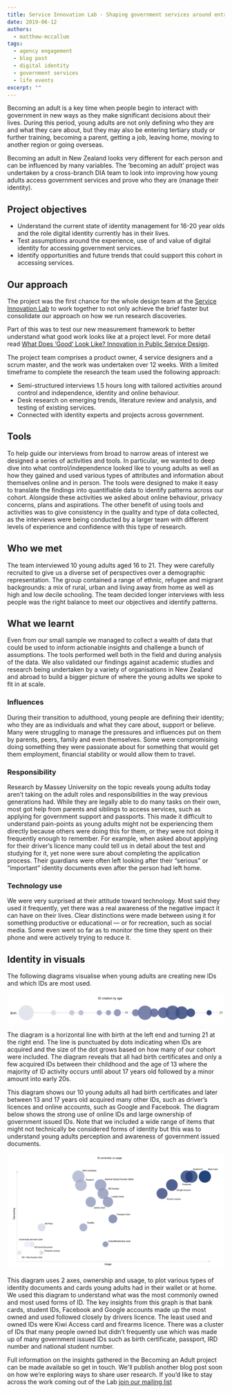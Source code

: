 ```yaml
---
title: Service Innovation Lab - Shaping government services around entry to adulthood 
date: 2019-06-12
authors:
  - matthew-mccallum
tags:
  - agency engagement
  - blog post
  - digital identity
  - government services
  - life events
excerpt: ""
---
```


Becoming an adult is a key time when people begin to interact with government in new ways as they make significant decisions about their lives. During this period, young adults are not only defining who they are and what they care about, but they may also be entering tertiary study or further training, becoming a parent, getting a job, leaving home, moving to another region or going overseas.

Becoming an adult in New Zealand looks very different for each person and can be influenced by many variables. The ‘becoming an adult’ project was undertaken by a cross-branch DIA team to look into improving how young adults access government services and prove who they are (manage their identity).

## Project objectives

- Understand the current state of identity management for 16-20 year olds and the role digital identity currently has in their lives.
- Test assumptions around the experience, use of and value of digital identity for accessing government services.
- Identify opportunities and future trends that could support this cohort in accessing services.

## Our approach

The project was the first chance for the whole design team at the [Service Innovation Lab](https://serviceinnovationlab.github.io/) to work together to not only achieve the brief faster but consolidate our approach on how we run research discoveries.

Part of this was to test our new measurement framework to better understand what good work looks like at a project level. For more detail read [What Does ‘Good’ Look Like? Innovation in Public Service Design](https://www.digital.govt.nz/blog/what-does-good-look-like/).

The project team comprises a product owner, 4 service designers and a scrum master, and the work was undertaken over 12 weeks.
With a limited timeframe to complete the research the team used the following approach:

- Semi-structured interviews 1.5 hours long with tailored activities around control and independence, identity and online behaviour.
- Desk research on emerging trends, literature review and analysis, and testing of existing services.
- Connected with identity experts and projects across government.

## Tools

To help guide our interviews from broad to narrow areas of interest we designed a series of activities and tools. In particular, we wanted to deep dive into what control/independence looked like to young adults as well as how they gained and used various types of attributes and information about themselves online and in person.
The tools were designed to make it easy to translate the findings into quantifiable data to identify patterns across our cohort. Alongside these activities we asked about online behaviour, privacy concerns, plans and aspirations.
The other benefit of using tools and activities was to give consistency in the quality and type of data collected, as the interviews were being conducted by a larger team with different levels of experience and confidence with this type of research.

## Who we met

The team interviewed 10 young adults aged 16 to 21. They were carefully recruited to give us a diverse set of perspectives over a demographic representation.
The group contained a range of ethnic, refugee and migrant backgrounds: a mix of rural, urban and living away from home as well as high and low decile schooling. The team decided longer interviews with less people was the right balance to meet our objectives and identify patterns.

## What we learnt

Even from our small sample we managed to collect a wealth of data that could be used to inform actionable insights and challenge a bunch of assumptions. The tools performed well both in the field and during analysis of the data. We also validated our findings against academic studies and research being undertaken by a variety of organisations in New Zealand and abroad to build a bigger picture of where the young adults we spoke to fit in at scale.

### Influences

During their transition to adulthood, young people are defining their identity; who they are as individuals and what they care about, support or believe. Many were struggling to manage the pressures and influences put on them by parents, peers, family and even themselves. Some were compromising doing something they were passionate about for something that would get them employment, financial stability or would allow them to travel.

### Responsibility

Research by Massey University on the topic reveals young adults today aren’t taking on the adult roles and responsibilities in the way previous generations had. While they are legally able to do many tasks on their own, most got help from parents and siblings to access services, such as applying for government support and passports.
This made it difficult to understand pain-points as young adults might not be experiencing them directly because others were doing this for them, or they were not doing it frequently enough to remember. For example, when asked about applying for their driver’s licence many could tell us in detail about the test and studying for it, yet none were sure about completing the application process. Their guardians were often left looking after their “serious” or “important” identity documents even after the person had left home.

### Technology use

We were very surprised at their attitude toward technology. Most said they used it frequently, yet there was a real awareness of the negative impact it can have on their lives. Clear distinctions were made between using it for something productive or educational — or for recreation, such as social media. Some even went so far as to monitor the time they spent on their phone and were actively trying to reduce it.

## Identity in visuals

The following diagrams visualise when young adults are creating new IDs and which IDs are most used.  

![ID timeline: creation by age](/assets/media/Becoming-An-adult/idcreation2.jpg)
<figcaption>The diagram is a horizontal line with birth at the left end and turning 21 at the right end. The line is punctuated by dots indicating when IDs are acquired and the size of the dot grows based on how many of our cohort were included. The diagram reveals that all had birth certificates and only a few acquired IDs between their childhood and the age of 13 where the majority of ID activity occurs until about 17 years old followed by a minor amount into early 20s.
</figcaption>

This diagram shows our 10 young adults all had birth certificates and later between 13 and 17 years old acquired many other IDs, such as driver’s licences and online accounts, such as Google and Facebook. The diagram below shows the strong use of online IDs and large ownership of government issued IDs. Note that we included a wide range of items that might not technically be considered forms of identity but this was to understand young adults perception and awareness of government issued documents.

![ID ownership vs usage](/assets/media/Becoming-An-adult/idownership2.jpg)
<figcaption>This diagram uses 2 axes, ownership and usage, to plot various types of identity documents and cards young adults had in their wallet or at home. We used this diagram to understand what was the most commonly owned and most used forms of ID. The key insights from this graph is that bank cards, student IDs, Facebook and Google accounts made up the most owned and used followed closely by drivers licence. The least used and owned IDs were Kiwi Access card and firearms licence. There was a cluster of IDs that many people owned but didn’t frequently use which was made up of many government issued IDs such as birth certificate, passport, IRD number and national student number.
</figcaption>

Full information on the insights gathered in the Becoming an Adult project can be made available so get in touch.  We'll publish another blog post soon on how we’re exploring ways to share user research. If you’d like to stay across the work coming out of the Lab [join our mailing list](https://confirmsubscription.com/h/j/7AA94B673345A7D5)
